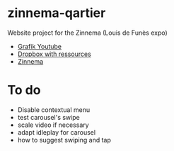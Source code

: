 # zinnema-qartier
Website project for the Zinnema (Louis de Funès expo)
- [Grafik Youtube](https://www.youtube.com/channel/UCX-a8jaM5AYAMEwqt-H13SA/videos)
- [Dropbox with ressources](https://www.dropbox.com/sh/pwxej3un8mcr3hv/AABtRbf8LthtivZmgoEgAuooa?dl=0)
- [Zinnema](https://www.zinnema.be/fr)

# To do
- Disable contextual menu
- test carousel's swipe
- scale video if necessary
- adapt idleplay for carousel
- how to suggest swiping and tap